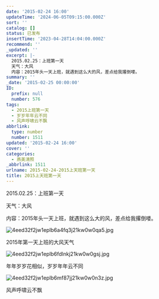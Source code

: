 ```yaml
---
date: '2015-02-24 16:00'
updateTime: '2024-06-05T09:15:00.000Z'
sort: ''
catalog: []
status: 已发布
insertTime: '2023-04-28T14:04:00.000Z'
recommend: ''
_updated: ''
excerpt: |-
  2015.02.25：上班第一天
  天气：大风
  内容：2015年头一天上班，就遇到这么大的风，差点给我撂倒喽。
summary: ''
_date: '2015-02-25 00:00:00'
ID:
  prefix: null
  number: 576
tags:
  - 2015上班第一天
  - 岁岁年年云不同
  - 风声呼啸云不飘
abbrlink:
  type: number
  number: 1511
updated: '2015-02-24 16:00'
cover: ''
categories:
  - 燕美清照
_abbrlink: 1511
urlname: 2015-02-24-2015上天班第一天
title: 2015上天班第一天
---
```


2015.02.25：上班第一天


天气：大风


内容：2015年头一天上班，就遇到这么大的风，差点给我撂倒喽。


![4eed32f2jw1eplb6a4fq3j21kw0w0qa5.jpg](https://image.bmqy.net/upload/0832a5e148ed2b02321682c704ed158c.jpg)


2015年第一天上班的大风天气


![4eed32f2jw1eplb6fdlnkj21kw0w0gsj.jpg](https://image.bmqy.net/upload/cdaa98569375c8e733145a7e0b0b8dd2.jpg)


年年岁岁花相似，岁岁年年云不同


![4eed32f2jw1eplb6mf87jj21kw0w0n3z.jpg](https://image.bmqy.net/upload/f9ceb4a82a2251551734bdc7e086af0f.jpg)


风声呼啸云不飘

